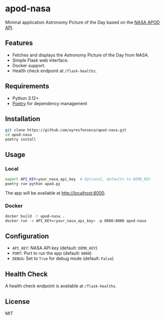 # apod-nasa

Minimal application Astronomy Picture of the Day based on the [NASA APOD API](https://api.nasa.gov/).

## Features

- Fetches and displays the Astronomy Picture of the Day from NASA.
- Simple Flask web interface.
- Docker support.
- Health check endpoint at `/flask-healthz`.

## Requirements

- Python 3.12+
- [Poetry](https://python-poetry.org/) for dependency management

## Installation

```bash
git clone https://github.com/ayresfonseca/apod-nasa.git
cd apod-nasa
poetry install
```

## Usage

### Local

```bash
export API_KEY=your_nasa_api_key  # Optional, defaults to DEMO_KEY
poetry run python apod.py
```

The app will be available at [http://localhost:8000](http://localhost:8000).

### Docker

```bash
docker build -t apod-nasa .
docker run -e API_KEY=<your_nasa_api_key> -p 8000:8000 apod-nasa
```

## Configuration

- `API_KEY`: NASA API key (default: `DEMO_KEY`)
- `PORT`: Port to run the app (default: `8000`)
- `DEBUG`: Set to `True` for debug mode (default: `False`)

## Health Check

A health check endpoint is available at `/flask-healthz`.

## License

MIT
